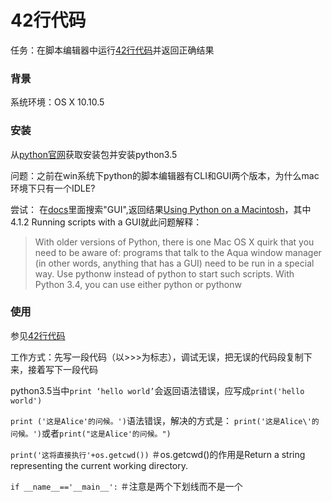 # 42行代码

任务：在脚本编辑器中运行[42行代码](http://wiki.woodpecker.org.cn/moin/ZqQuickIntoPy)并返回正确结果


### 背景
系统环境：OS X 10.10.5


### 安装
从[python官网](https://www.python.org/downloads/)获取安装包并安装python3.5

问题：之前在win系统下python的脚本编辑器有CLI和GUI两个版本，为什么mac环境下只有一个IDLE?

尝试：
在[docs](https://docs.python.org/3/)里面搜索"GUI",返回结果[Using Python on a Macintosh](https://docs.python.org/3/using/mac.html?highlight=gui)，其中4.1.2 Running scripts with a GUI就此问题解释：

>With older versions of Python, there is one Mac OS X quirk that you need to be aware of: programs that talk to the Aqua window manager (in other words, anything that has a GUI) need to be run in a special way. Use pythonw instead of python to start such scripts.
>With Python 3.4, you can use either python or pythonw


### 使用

参见[42行代码](https://github.com/xiangzhendong/OMOOC2py/blob/master/_src/om2py0w/0wex0/main.py)

工作方式：先写一段代码（以>>>为标志），调试无误，把无误的代码段复制下来，接着写下一段代码

python3.5当中```print ‘hello world’```会返回语法错误，应写成```print('hello world')```

```print ('这是Alice'的问候。')```语法错误，解决的方式是：
```print('这是Alice\'的问候。')```或者```print("这是Alice'的问候。")```

```print('这将直接执行'+os.getcwd())``` ＃os.getcwd()的作用是Return a string representing the current working directory.

```if __name__=='__main__':``` ＃注意是两个下划线而不是一个


